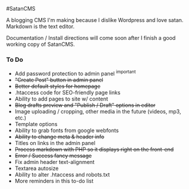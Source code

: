 #SatanCMS

A blogging CMS I'm making because I dislike Wordpress and love satan. Markdown is the text editor.

Documentation / Install directions will come soon after I finish a good working copy of SatanCMS.

### To Do

- Add password protection to admin panel <sup>important</sup>
- ~~"Create Post" button in admin panel~~
- ~~Better default styles for homepage~~
- .htaccess code for SEO-friendly page links
- Ability to add pages to site w/ content
- ~~Blog drafts preview and "Publish / Draft" options in editor~~
- Image uploading / cropping, other media in the future (videos, mp3, etc.)
- Template options
- Ability to grab fonts from google webfonts
- ~~Ability to change meta & header info~~
- Titles on links in the admin panel
- ~~Process markdown with PHP so it displays right on the front-end~~
- ~~Error / Success fancy message~~
- Fix admin header text-alignment
- Textarea autosize
- Ability to alter .htaccess and robots.txt
- More reminders in this to-do list